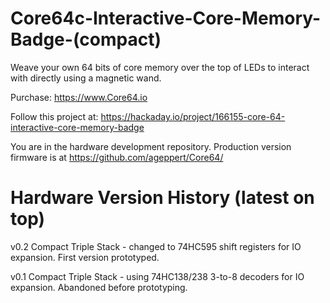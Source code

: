 # Core64c-Interactive-Core-Memory-Badge-(compact)
Weave your own 64 bits of core memory over the top of LEDs to interact with directly using a magnetic wand.

Purchase: https://www.Core64.io

Follow this project at: https://hackaday.io/project/166155-core-64-interactive-core-memory-badge

You are in the hardware development repository. Production version firmware is at https://github.com/ageppert/Core64/

# Hardware Version History (latest on top)

v0.2 Compact Triple Stack - changed to 74HC595 shift registers for IO expansion. First version prototyped.

v0.1 Compact Triple Stack - using 74HC138/238 3-to-8 decoders for IO expansion. Abandoned before prototyping.
